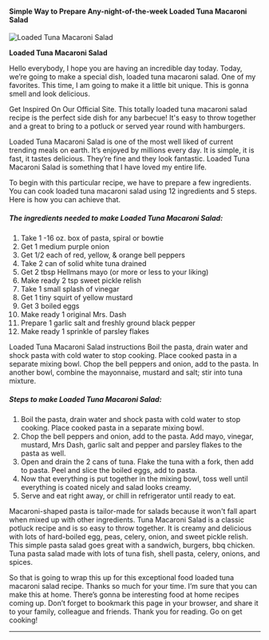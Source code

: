             

#### Simple Way to Prepare Any-night-of-the-week Loaded Tuna Macaroni Salad

![Loaded Tuna Macaroni Salad](https://img-global.cpcdn.com/recipes/6458621577658368/751x532cq70/loaded-tuna-macaroni-salad-recipe-main-photo.jpg)

**Loaded Tuna Macaroni Salad**

Hello everybody, I hope you are having an incredible day today. Today, we’re going to make a special dish, loaded tuna macaroni salad. One of my favorites. This time, I am going to make it a little bit unique. This is gonna smell and look delicious.

Get Inspired On Our Official Site. This totally loaded tuna macaroni salad recipe is the perfect side dish for any barbecue! It's easy to throw together and a great to bring to a potluck or served year round with hamburgers.

Loaded Tuna Macaroni Salad is one of the most well liked of current trending meals on earth. It’s enjoyed by millions every day. It is simple, it is fast, it tastes delicious. They’re fine and they look fantastic. Loaded Tuna Macaroni Salad is something that I have loved my entire life.

To begin with this particular recipe, we have to prepare a few ingredients. You can cook loaded tuna macaroni salad using 12 ingredients and 5 steps. Here is how you can achieve that.

##### The ingredients needed to make Loaded Tuna Macaroni Salad:

1.  Take 1 -16 oz. box of pasta, spiral or bowtie
2.  Get 1 medium purple onion
3.  Get 1/2 each of red, yellow, & orange bell peppers
4.  Take 2 can of solid white tuna drained
5.  Get 2 tbsp Hellmans mayo (or more or less to your liking)
6.  Make ready 2 tsp sweet pickle relish
7.  Take 1 small splash of vinegar
8.  Get 1 tiny squirt of yellow mustard
9.  Get 3 boiled eggs
10.  Make ready 1 original Mrs. Dash
11.  Prepare 1 garlic salt and freshly ground black pepper
12.  Make ready 1 sprinkle of parsley flakes

Loaded Tuna Macaroni Salad instructions Boil the pasta, drain water and shock pasta with cold water to stop cooking. Place cooked pasta in a separate mixing bowl. Chop the bell peppers and onion, add to the pasta. In another bowl, combine the mayonnaise, mustard and salt; stir into tuna mixture.

##### Steps to make Loaded Tuna Macaroni Salad:

1.  Boil the pasta, drain water and shock pasta with cold water to stop cooking. Place cooked pasta in a separate mixing bowl.
2.  Chop the bell peppers and onion, add to the pasta. Add mayo, vinegar, mustard, Mrs Dash, garlic salt and pepper and parsley flakes to the pasta as well.
3.  Open and drain the 2 cans of tuna. Flake the tuna with a fork, then add to pasta. Peel and slice the boiled eggs, add to pasta.
4.  Now that everything is put together in the mixing bowl, toss well until everything is coated nicely and salad looks creamy.
5.  Serve and eat right away, or chill in refrigerator until ready to eat.

Macaroni-shaped pasta is tailor-made for salads because it won't fall apart when mixed up with other ingredients. Tuna Macaroni Salad is a classic potluck recipe and is so easy to throw together. It is creamy and delicious with lots of hard-boiled egg, peas, celery, onion, and sweet pickle relish. This simple pasta salad goes great with a sandwich, burgers, bbq chicken. Tuna pasta salad made with lots of tuna fish, shell pasta, celery, onions, and spices.

So that is going to wrap this up for this exceptional food loaded tuna macaroni salad recipe. Thanks so much for your time. I’m sure that you can make this at home. There’s gonna be interesting food at home recipes coming up. Don’t forget to bookmark this page in your browser, and share it to your family, colleague and friends. Thank you for reading. Go on get cooking!

* * *